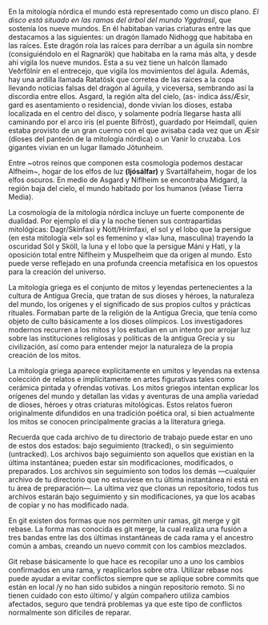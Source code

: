 
En la mitología nórdica el mundo está representado como un disco plano. *El disco está situado en las ramas del árbol del mundo Yggdrasil*, que sostenía los nueve mundos. En él habitaban varias criaturas entre las que destacamos a las siguientes: un dragón llamado Nidhogg que habitaba en las raíces. Este dragón roía las raíces para derribar a un águila sin nombre (consiguiéndolo en el Ragnarök) que habitaba en la rama más alta, y desde ahí vigila los nueve mundos. Esta a su vez tiene un halcón llamado Veðrfölnir en el entrecejo, que vigila los movimientos del águila. Además, hay una ardilla llamada Ratatösk que corretea de las raíces a la copa llevando noticias falsas del dragón al águila, y viceversa, sembrando así la discordia entre ellos. Asgard, la región alta del cielo, (as- indica áss/Æsir, gard es asentamiento o residencia), donde vivían los dioses, estaba localizada en el centro del disco, y solamente podría llegarse hasta allí caminando por el arco iris (el puente Bifröst), guardado por Heimdall, quien estaba provisto de un gran cuerno con el que avisaba cada vez que un Æsir (dioses del panteón de la mitología nórdica) o un Vanir lo cruzaba. Los gigantes vivían en un lugar llamado Jötunheim.

Entre ~otros reinos que componen esta cosmología podemos destacar Alfheim~, hogar de los elfos de luz **(ljósálfar)** y Svartálfaheim, hogar de los elfos oscuros. En medio de Asgard y Niflheim se encontraba Midgard, la región baja del cielo, el mundo habitado por los humanos (véase Tierra Media).

La cosmología de la mitología nórdica incluye un fuerte componente de dualidad. Por ejemplo el día y la noche tienen sus contrapartidas mitológicas: Dagr/Skinfaxi y Nótt/Hrímfaxi, el sol y el lobo que la persigue (en esta mitología «el» sol es femenino y «la» luna, masculina) trayendo la oscuridad Sól y Sköll, la luna y el lobo que la persigue Máni y Hati, y la oposición total entre Niflheim y Muspelheim que da origen al mundo. Esto puede verse reflejado en una profunda creencia metafísica en los opuestos para la creación del universo.

La mitología griega es el conjunto de mitos y leyendas pertenecientes a la cultura de Antigua Grecia, que tratan de sus dioses y héroes, la naturaleza del mundo, los orígenes y el significado de sus propios cultos y prácticas rituales. Formaban parte de la religión de la Antigua Grecia, que tenía como objeto de culto básicamente a los dioses olímpicos. Los investigadores modernos recurren a los mitos y los estudian en un intento por arrojar luz sobre las instituciones religiosas y políticas de la antigua Grecia y su civilización, así como para entender mejor la naturaleza de la propia creación de los mitos.

La mitología griega aparece explícitamente en umitos y leyendas na extensa colección de relatos e implícitamente en artes figurativas tales como cerámica pintada y ofrendas votivas. Los mitos griegos intentan explicar los orígenes del mundo y detallan las vidas y aventuras de una amplia variedad de dioses, héroes y otras criaturas mitológicas. Estos relatos fueron originalmente difundidos en una tradición poética oral, si bien actualmente los mitos se conocen principalmente gracias a la literatura griega.

Recuerda que cada archivo de tu directorio de trabajo puede estar en uno de estos dos estados: bajo seguimiento (tracked), o sin seguimiento (untracked). Los archivos bajo seguimiento son aquellos que existían en la última instantánea; pueden estar sin modificaciones, modificados, o preparados.
Los archivos sin seguimiento son todos los demás —cualquier archivo de tu directorio que no estuviese en tu última instantánea ni está en tu área de preparación—. La ultima vez que clonas un repositorio, todos tus archivos estarán bajo seguimiento y sin modificaciones, ya que los acabas de copiar y no has modificado nada.


En git existen dos formas que nos permiten unir ramas, git merge y git rebase. La forma mas conocida es git merge, la cual realiza una fusión a tres bandas entre las dos últimas instantáneas de cada rama y el ancestro común a ambas, creando un nuevo commit con los cambios mezclados.

Git rebase básicamente lo que hace es recopilar uno a uno los cambios confirmados en una rama, y reaplicarlos sobre otra. Utilizar rebase nos puede ayudar a evitar conflictos siempre que se aplique sobre commits que están en local
 /y no han sido subidos a ningún repositorio remoto. Si no tienen cuidado con esto último/ y algún compañero utiliza cambios afectados, seguro que tendrá problemas ya que este tipo de conflictos normalmente son difíciles de reparar.
